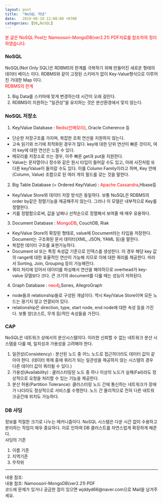 ```yaml
---
layout: post
title:  "NoSQL 개념"
date:   2019-06-18 12:00:00 +0700
categories: [DB,NoSQL]
---
```


<span style ="color: red">본 글은 NoSQL Post는 Namoosori-MongoDB(ver2.21) PDF자료를 참조하여 정리하였습니다.</span>  
###  NoSQL
NoSQL(Not Only SQL)은 RDBMS의 한계를 극복하기 위해 만들어진 새로운 형태의 데이터 베이스 이다. RDBMS와 같이 고정된 스키마가 없이 Key-Value형식으로 이루어진 거대한 Map 이다.  
<span style ="color: red">RDBMS의 한계</span><br>
1. Big Data를 스키마에 맞게 변경하는데 시간이 오래 걸린다.
2. RDBMS이 지원하는 "일관성"을 유지하는 것은 분산환경에서 맞지 않는다.

###  NoSQL 저장소
1. Key/Value Database : <span style ="color: red">Redis(인메모리)</span>, Oracle Coherence 등
 - 단순한 저장구조를 가지며, 복잡한 조회 연산을 지원하지 않는다.
 - 고속 읽기와 쓰기에 최적화된 경우가 많다. key에 대한 단위 연산이 빠른 것이지, 여러 key에 대한 연산은 느릴 수 있다.
 - 메모리를 저장소로 쓰는 경우, 아주 빠른 get과 put을 지원한다.
 - Value는 문자열이나 정수와 같은 원시 타입이 들어갈 수도 있고, 아래 사진처럼 또 다른 key/Value이 들어갈 수도 있다. 이를 Column Family이라고 하며, Key 안에 (Column, Value) 조합으로 된 여러 개의 필드를 갖는 것을 말한다.

2. Big Table Database (= Ordered Key/Value) : <span style ="color: red">Apache Cassandra</span>,Hbase등
 - Key/Value Store와 데이터 저장 방식은 동일하다. 보통 NoSQL은 RDBMS의 order by같은 정렬기능을 제공해주지 않는다. 그러나 이 모델은 내부적으로 Key를 정렬한다.
 - 키를 정렬함으로써, 값을 날짜나 선착순으로 정렬해서 보여줄 때 매우 유용하다.

3. Document Database : <span style ="color: red">MongoDB</span>, CouchDB, Riak
 - Key/Value Store의 확장된 형태로, value에 Document라는 타입을 저장한다. Document는 구조화된 문서 데이터(XML, JSON, YAML 등)을 말한다.
 - 복잡한 데이터 구조를 표현가능하다.
 - Document id 또는 특정 속성값 기준으로 인덱스를 생성한다. 이 경우 해당 key 값의 range에 대한 효율적인 연산이 가능해 지므로 이에 대한 쿼리를 제공한다. 따라서 Sorting, Join, Grouping 등이 가능해진다.
 - 쿼리 처리에 있어서 데이터를 파싱해서 연산을 해야하므로 overhead가 key-value 모델보다 크다. 큰 크기의 document를 다룰 때는 성능이 저하된다.

4. Graph Database : <span style ="color: red">neo4j</span>,Sones, AllegroGraph
 - node들과 relationship들로 구성된 개념이다. 역시 Key/Value Store이며 모든 노드는 끊기지 않고 연결되어 있다.
 - relationship은 direction, type, start node, end node에 대한 속성 등을 가진다. 보통 양(코스트, 무게 등)적인 속성들을 가진다.

###  CAP
NoSQL은 네트워크 상에서의 분산시스템이다. 이러한 신뢰할 수 없는 네트워크 분산 시스템을 다룰 때, 일치성과 가용성을 고려해야 한다.  
1. 일관성(Consistency) : 분산된 노드 중 어느 노드로 접근하더라도 데이터 값이 같아야 한다. (데이터 복제 중에 쿼리가 되는 일관성을 제공하지 않는 시스템의 경우 다른 데이터 값이 쿼리될 수 있다.)
2. 가용성(Availability) : 클러스터링된 노드 중 하나 이상의 노드가 실패(Fail)라도 정상적으로 요청을 처리할 수 있는 기능을 제공한다.
3. 분산 허용(Partition Tolerance): 클러스터링 노드 간에 통신하는 네트워크가 장애가 나더라도 정상적으로 서비스를 수행한다. 노드 간 물리적으로 전혀 다른 네트워크공간에 위치도 가능하다.

###  DB 샤딩
정보를 적절한 크기로 나누는 메커니즘이다.  NoSQL 시스템은 다운 시간 없이 수용하고 분리하는 작업이 매우 중요하다.  이로 인하여 DB 클러스트를 자연스럽게 확장하게 해준다.  
샤딩의 기준
1. 이름 기준
2. 지역기준
3. 무작위

<hr>
내용 참조:<https://sjh836.tistory.com/97><br>
내용 참조: Namoosori-MongoDB(ver2.21) PDF<br>
코드에 문제가 있거나 궁금한 점이 있으면 wjddyd66@naver.com으로  Mail을 남겨주세요.